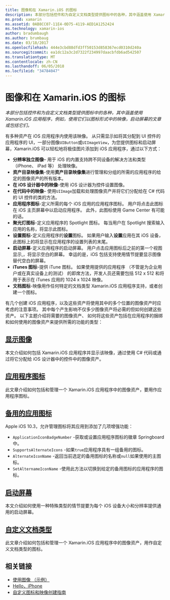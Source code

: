 ```yaml
---
title: 图像和在 Xamarin.iOS 的图标
description: 本部分包括控件和为自定义文档类型提供图标中的各种，其中涵盖使用 Xamarin.iOS 应用程序，例如，使用它们以图标形式中的映像，启动屏幕的文章或包括它们。
ms.prod: xamarin
ms.assetid: 0AB8CC07-11E4-0D75-4119-AED1A1252424
ms.technology: xamarin-ios
author: bradumbaugh
ms.author: brumbaug
ms.date: 03/18/2017
ms.openlocfilehash: 444e3cbd88dfd3ff50153d858367ecd0310d240a
ms.sourcegitcommit: ea1dc12a3c2d7322f234997daacbfdb6ad542507
ms.translationtype: MT
ms.contentlocale: zh-CN
ms.lasthandoff: 06/05/2018
ms.locfileid: "34784047"
---
```

# <a name="images-and-icons-in-xamarinios"></a>图像和在 Xamarin.iOS 的图标

_本部分包括控件和为自定义文档类型提供图标中的各种，其中涵盖使用 Xamarin.iOS 应用程序，例如，使用它们以图标形式中的映像，启动屏幕的文章或包括它们。_

有多种资产在 iOS 应用程序内使用该映像。 从只需显示如将其分配到 UI 控件的应用程序的 UI，一部分图像`UIButton`或`UIImageView`，为您提供图标和启动屏幕，Xamarin.iOS 可以轻松地将极佳图片添加到 iOS 应用程序，通过以下方式： 

- **分辨率独立图像**– 用于 iOS 的内置支持跨不同设备的解决方法和类型 （iPhone、 iPad 等） 处理映像。
- **资产目录映像集**-使用**资产目录映像集**进行管理和分组的所需的应用程序的给定的图像资产的所有版本。
- **在 iOS 设计器中的映像**-使用 iOS 设计器为控件设置图像。
- **在代码中的映像**– 使用`UIImage`加载和处理图像资产并将它们分配给在 C# 代码的 UI 控件的类的方法。
- **应用程序图标**-定义所需的每个 iOS 应用的应用程序图标。 用户将点击此图标在 iOS 主页屏幕中以启动应用程序。 此外，此图标使用 Game Center 有可能的话。
- **聚光灯图标**-定义应用程序的 Spotlight 图标。 每当用户在 Spotlight 搜索输入应用的名称，将显示此图标。
- **设置图标**-定义应用程序的**设置**图标。 如果用户输入**设置**应用在其 iOS 设备，此图标上的将显示在应用程序的设置列表的末尾。 
- **启动屏幕**-定义应用程序的启动屏幕。 用户点击应用图标后之前的第一个视图显示,，将显示空白的屏幕。 幸运的是，iOS 包括支持使用情节提要显示图像替代空白的屏幕。 
- **iTunes 图标**-提供 iTune 图标。 如果使用提供的应用程序 （不管是为企业用户或在真实设备上的测试） 的即席方法，开发人员还需要包括 512 x 512 和将用于表示在 iTunes 应用的 1024 x 1024 映像。
- **文档图标**-映像用作任何特定的文档类型 Xamarin.iOS 应用程序支持，或者创建一个图标。

有几个创建 iOS 应用程序，以及这些资产将使用其中的多个位置的图像资产时应考虑的注意事项。 其中每个产生影响不仅多少图像资产将必需的但如何创建这些资产。 以下主题介绍将需要的图像资产、 如何将这些资产包括在应用程序的捆绑和如何使用的图像资产来提供所需的功能的类型：


## <a name="displaying-an-imageiosapp-fundamentalsimages-iconsdisplaying-an-imagemd"></a>[显示图像](~/ios/app-fundamentals/images-icons/displaying-an-image.md)

本文介绍如何包括 Xamarin.iOS 应用程序并显示该映像，通过使用 C# 代码或通过将它分配给 iOS 设计器中的控件中的图像资产。

## <a name="application-iconsiosapp-fundamentalsimages-iconsapp-iconsmd"></a>[应用程序图标](~/ios/app-fundamentals/images-icons/app-icons.md)

此文章介绍如何包括和管理一个 Xamarin.iOS 应用程序中的图像资产，要用作应用程序图标。

## <a name="alternate-app-iconsiosapp-fundamentalsimages-iconsalternate-app-iconsmd"></a>[备用的应用图标](~/ios/app-fundamentals/images-icons/alternate-app-icons.md)

Apple iOS 10.3，允许管理图标将其应用到添加了几项增强功能：

 - `ApplicationIconBadgeNumber` -获取或设置应用程序图标的徽章 Springboard 中。
 - `SupportsAlternateIcons` -如果`true`应用程序具有一组备用的图标。
 - `AlternateIconName` -返回当前选定的备用图标的名称或`null`如果使用的主图标。
 - `SetAlternameIconName` -使用此方法以切换到给定的备用图标的应用程序的图标。


## <a name="launch-screensiosapp-fundamentalsimages-iconslaunch-screensmd"></a>[启动屏幕](~/ios/app-fundamentals/images-icons/launch-screens.md)

本文介绍如何使用一种特殊类型的情节提要为每个 iOS 设备大小和分辨率提供通用的启动屏幕。

## <a name="custom-document-typesiosapp-fundamentalsimages-iconscustom-document-typesmd"></a>[自定义文档类型](~/ios/app-fundamentals/images-icons/custom-document-types.md)

此文章介绍如何包括和管理一个 Xamarin.iOS 应用程序中的图像资产，用作自定义文档类型的图标。



## <a name="related-links"></a>相关链接

- [使用图像 （示例）](https://developer.xamarin.com/samples/WorkingWithImages/)
- [Hello，iPhone](~/ios/get-started/hello-ios/index.md)
- [自定义图标和映像创建指南](http://developer.apple.com/library/ios/#documentation/UserExperience/Conceptual/MobileHIG/IconsImages/IconsImages.html)
